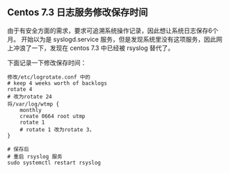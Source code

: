 ## Centos 7.3 日志服务修改保存时间

由于有安全方面的需求，要求可追溯系统操作记录，因此想让系统日志保存6个月。
开始以为是 syslogd.service 服务，但是发现系统里没有这项服务，因此网上冲浪了一下，发现在 centos 7.3 中已经被 rsyslog 替代了。

下面记录一下修改保存时间：

```
修改/etc/logrotate.conf 中的
# keep 4 weeks worth of backlogs
rotate 4
# 改为rotate 24
将/var/log/wtmp {
    monthly
    create 0664 root utmp
    rotate 1
    # rotate 1 改为rotate 3，
}
 
# 保存后
# 重启 rsyslog 服务
sudo systemctl restart rsyslog 
```